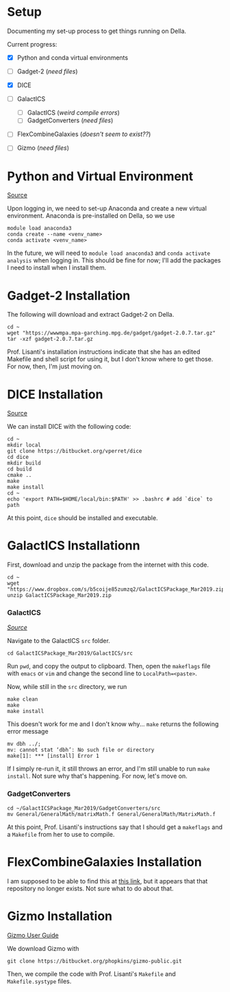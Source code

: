 # Setup

Documenting my set-up process to get things running on Della.

Current progress:
- [x] Python and conda virtual environments
- [ ] Gadget-2 (*need files*)
- [x] DICE
- [ ] GalactICS
    - [ ] GalactICS (*weird compile errors*)
    - [ ] GadgetConverters (*need files*)
- [ ] FlexCombineGalaxies (*doesn't seem to exist??*)
- [ ] Gizmo (*need files*)


# Python and Virtual Environment

[Source](https://researchcomputing.princeton.edu/python)

Upon logging in, we need to set-up Anaconda and create a new virtual
environment. Anaconda is pre-installed on Della, so we use

```
module load anaconda3
conda create --name <venv_name>
conda activate <venv_name>
```

In the future, we will need to `module load anaconda3` and `conda activate
analysis` when logging in. This should be fine for now; I'll add the packages I
need to install when I install them.


# Gadget-2 Installation

The following will download and extract Gadget-2 on Della.

```
cd ~
wget "https://wwwmpa.mpa-garching.mpg.de/gadget/gadget-2.0.7.tar.gz"
tar -xzf gadget-2.0.7.tar.gz
```

Prof.  Lisanti's installation instructions indicate that she has an edited
Makefile and shell script for using it, but I don't know where to get those. For
now, then, I'm just moving on.


# DICE Installation

[Source](https://bitbucket.org/vperret/dice/wiki/Compile%20&%20Install)

We can install DICE with the following code:

```
cd ~
mkdir local
git clone https://bitbucket.org/vperret/dice
cd dice
mkdir build
cd build
cmake ..
make
make install
cd ~
echo 'export PATH=$HOME/local/bin:$PATH' >> .bashrc # add `dice` to path
```

At this point, `dice` should be installed and executable.


# GalactICS Installationn

First, download and unzip the package from the internet with this code.

```
cd ~
wget "https://www.dropbox.com/s/b5coije85zumzq2/GalactICSPackage_Mar2019.zip"
unzip GalactICSPackage_Mar2019.zip
```

### GalactICS

*[Source](https://www.dropbox.com/s/b5coije85zumzq2/GalactICSPackage_Mar2019.zip?dl=0&file_subpath=%2FGalactICSPackage_Mar2019%2FREADMES%2FGalactICSInstallationReadMe.txt)*

Navigate to the GalactICS `src` folder.

```
cd GalactICSPackage_Mar2019/GalactICS/src
```

Run `pwd`, and copy the output to clipboard. Then, open the `makeflags` file 
with `emacs` or `vim` and change the second line to `LocalPath=<paste>`.

Now, while still in the `src` directory, we run

```
make clean
make 
make install
```

This doesn't work for me and I don't know why... `make` returns the following
error message

```
mv dbh ../;
mv: cannot stat ‘dbh’: No such file or directory
make[1]: *** [install] Error 1
```

If I simply re-run it, it still throws an error, and I'm still unable to run
`make install`. Not sure why that's happening. For now, let's move on.

### GadgetConverters

```
cd ~/GalactICSPackage_Mar2019/GadgetConverters/src
mv General/GeneralMath/matrixMath.f General/GeneralMath/MatrixMath.f
```

At this point, Prof. Lisanti's instructions say that I should get a `makeflags`
and a `Makefile` from her to use to compile.


# FlexCombineGalaxies Installation

I am supposed to be able to find this at 
[this link](https://bitbucket.org/surftour/flexcombinegalaxies),
but it appears that that repository no longer exists. Not sure what to do about
that.


# Gizmo Installation

[Gizmo User Guide](http://www.tapir.caltech.edu/~phopkins/Site/GIZMO_files/gizmo_documentation.html)

We download Gizmo with 
```
git clone https://bitbucket.org/phopkins/gizmo-public.git
```

Then, we compile the code with Prof. Lisanti's `Makefile` and `Makefile.systype`
files.



